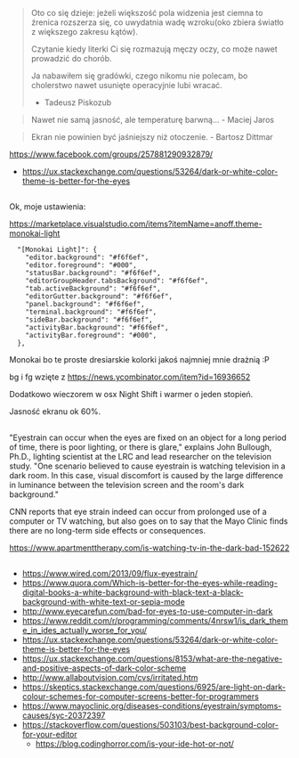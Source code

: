 
>Oto co się dzieje: jeżeli większość pola widzenia jest ciemna to źrenica rozszerza się, co uwydatnia wadę wzroku(oko zbiera światło z większego zakresu kątów).
>
>Czytanie kiedy literki Ci się rozmazują męczy oczy, co może nawet prowadzić do chorób.
>
>Ja nabawiłem się gradówki, czego nikomu nie polecam, bo cholerstwo nawet usunięte operacyjnie lubi wracać.
> - Tadeusz Piskozub

> Nawet nie samą jasność, ale temperaturę barwną... - Maciej Jaros

>Ekran nie powinien być jaśniejszy niż otoczenie. - Bartosz Dittmar

https://www.facebook.com/groups/257881290932879/

- https://ux.stackexchange.com/questions/53264/dark-or-white-color-theme-is-better-for-the-eyes

##

Ok, moje ustawienia:

https://marketplace.visualstudio.com/items?itemName=anoff.theme-monokai-light

      "[Monokai Light]": {
        "editor.background": "#f6f6ef",
        "editor.foreground": "#000",
        "statusBar.background": "#f6f6ef",
        "editorGroupHeader.tabsBackground": "#f6f6ef",
        "tab.activeBackground": "#f6f6ef",
        "editorGutter.background": "#f6f6ef",
        "panel.background": "#f6f6ef",
        "terminal.background": "#f6f6ef",
        "sideBar.background": "#f6f6ef",
        "activityBar.background": "#f6f6ef",
        "activityBar.foreground": "#000",
      },

Monokai bo te proste dresiarskie kolorki jakoś najmniej mnie drażnią :P

bg i fg wzięte z https://news.ycombinator.com/item?id=16936652

Dodatkowo wieczorem w osx Night Shift i warmer o jeden stopień.

Jasność ekranu ok 60%.

##

"Eyestrain can occur when the eyes are fixed on an object for a long period of time, there is poor lighting, or there is glare," explains John Bullough, Ph.D., lighting scientist at the LRC and lead researcher on the television study. "One scenario believed to cause eyestrain is watching television in a dark room. In this case, visual discomfort is caused by the large difference in luminance between the television screen and the room's dark background."

CNN reports that eye strain indeed can occur from prolonged use of a computer or TV watching, but also goes on to say that the Mayo Clinic finds there are no long-term side effects or consequences.

https://www.apartmenttherapy.com/is-watching-tv-in-the-dark-bad-152622

##

- https://www.wired.com/2013/09/flux-eyestrain/
- https://www.quora.com/Which-is-better-for-the-eyes-while-reading-digital-books-a-white-background-with-black-text-a-black-background-with-white-text-or-sepia-mode
- http://www.eyecarefun.com/bad-for-eyes-to-use-computer-in-dark
- https://www.reddit.com/r/programming/comments/4nrsw1/is_dark_theme_in_ides_actually_worse_for_you/
- https://ux.stackexchange.com/questions/53264/dark-or-white-color-theme-is-better-for-the-eyes
- https://ux.stackexchange.com/questions/8153/what-are-the-negative-and-positive-aspects-of-dark-color-scheme
- http://www.allaboutvision.com/cvs/irritated.htm
- https://skeptics.stackexchange.com/questions/6925/are-light-on-dark-colour-schemes-for-computer-screens-better-for-programmers
- https://www.mayoclinic.org/diseases-conditions/eyestrain/symptoms-causes/syc-20372397
- https://stackoverflow.com/questions/503103/best-background-color-for-your-editor
  - https://blog.codinghorror.com/is-your-ide-hot-or-not/